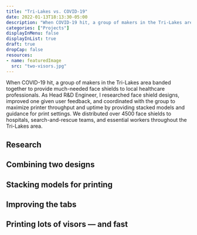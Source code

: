```yaml
---
title: "Tri-Lakes vs. COVID-19"
date: 2022-01-13T18:13:30-05:00
description: "When COVID-19 hit, a group of makers in the Tri-Lakes area banded together to provide much-needed face shields to local healthcare professionals."
categories: ["Projects"]
displayInMenu: false
displayInList: true
draft: true
dropCap: false
resources:
- name: featuredImage
  src: "two-visors.jpg"
---
```


When COVID-19 hit, a group of makers in the Tri-Lakes area banded together to provide much-needed face shields to local healthcare professionals. As Head R&D Engineer, I researched face shield designs, improved one given user feedback, and coordinated with the group to maximize printer throughput and uptime by providing stacked models and guidance for print settings. We distributed over 4500 face shields to hospitals, search-and-rescue teams, and essential workers throughout the Tri-Lakes area.

## Research

## Combining two designs

## Stacking models for printing

## Improving the tabs

## Printing lots of visors — and fast